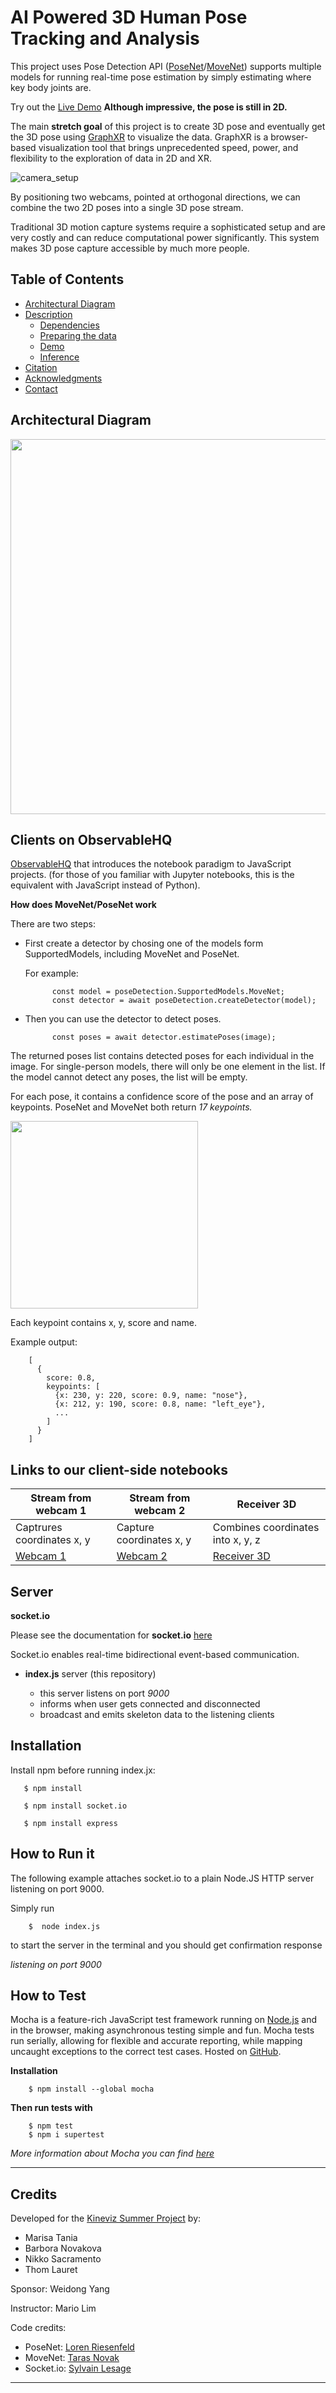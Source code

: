 
# AI Powered 3D Human Pose Tracking and Analysis

This project uses Pose Detection API ([PoseNet](https://blog.tensorflow.org/2018/05/real-time-human-pose-estimation-in.html)/[MoveNet](https://blog.tensorflow.org/2021/05/next-generation-pose-detection-with-movenet-and-tensorflowjs.html)) supports multiple models for running real-time pose estimation by simply estimating where key body joints are. 

Try out the [Live Demo](https://storage.googleapis.com/tfjs-models/demos/pose-detection/index.html?model=movenet) **Although impressive, the pose is still in 2D.** 

The main **stretch goal** of this project is to create 3D pose and eventually get the 3D pose using [GraphXR](https://www.kineviz.com/visualization) to visualize the data. GraphXR is a browser-based visualization tool that brings unprecedented speed, power, and flexibility to the exploration of data in 2D and XR. 

![camera_setup](https://user-images.githubusercontent.com/60201466/127975106-a2da261d-1176-49de-8147-e800477b9523.png)

By positioning two webcams, pointed at orthogonal directions, we can combine the two 2D poses into a single 3D pose stream.

Traditional 3D motion capture systems require a sophisticated setup and are very costly and can reduce computational power significantly. This system makes 3D pose capture accessible by much more people.

## Table of Contents
  * [Architectural Diagram](#architectural-diagram)
  * [Description](#description)
    * [Dependencies](#dependencies)
    * [Preparing the data](#preparing-the-data)
    * [Demo](#demo)
    * [Inference](#inference)
  * [Citation](#citation)
  * [Acknowledgments](#acknowledgments)
  * [Contact](#contact)

## Architectural Diagram

<img src="photos/architectural_diagram.png" width="700" height="600">


## Clients on ObservableHQ

[ObservableHQ](https://codewithhugo.com/observablehq-notebooks-for-javascript-demos-and-prototypes/) that introduces the notebook paradigm to JavaScript projects. (for those of you familiar with Jupyter notebooks, this is the equivalent with JavaScript instead of Python).

**How does MoveNet/PoseNet work**

There are two steps:

* First create a detector by chosing one of the models form SupportedModels, including MoveNet and PoseNet.
    
    For example:
    
            const model = poseDetection.SupportedModels.MoveNet;
            const detector = await poseDetection.createDetector(model);
            
* Then you can use the detector to detect poses.
            
            const poses = await detector.estimatePoses(image);

The returned poses list contains detected poses for each individual in the image. For single-person models, there will only be one element in the list. If the model cannot detect any poses, the list will be empty.

For each pose, it contains a confidence score of the pose and an array of keypoints. PoseNet and MoveNet both return *17 keypoints.* 

<img src="photos/keypoints.png" width="300" height="300">

Each keypoint contains x, y, score and name.

Example output:

        [
          {
            score: 0.8,
            keypoints: [
              {x: 230, y: 220, score: 0.9, name: "nose"},
              {x: 212, y: 190, score: 0.8, name: "left_eye"},
              ...
            ]
          }
        ]



## Links to our client-side notebooks

Stream from webcam 1 | Stream from webcam 2 | Receiver 3D
------------ | ------------- | -------------
Captrures coordinates x, y | Capture coordinates x, y | Combines coordinates into x, y, z
[Webcam 1](https://observablehq.com/@mt-cs/posenet-webcam-1) | [Webcam 2](https://observablehq.com/d/d2b73e086b4f386f) | [Receiver 3D](https://observablehq.com/d/74978e5d2497a671)


    
## Server


**socket.io**

Please see the documentation for **socket.io** [here](https://socket.io/docs/v4/index.html)

Socket.io enables real-time bidirectional event-based communication.

-  **index.js** server (this repository)

     * this server listens on port *9000*
     * informs when user gets connected and disconnected
     * broadcast and emits skeleton data to the listening clients

## Installation
   
   
Install npm before running index.jx:

       $ npm install
       
       $ npm install socket.io
       
       $ npm install express
       

## How to Run it 

The following example attaches socket.io to a plain Node.JS HTTP server listening on port 9000.

Simply run 

        $  node index.js
    
to start the server in the terminal and you should get confirmation response 

   *listening on port 9000* 
   
   
## How to Test

Mocha is a feature-rich JavaScript test framework running on [Node.js](https://nodejs.org/en/) and in the browser, making asynchronous testing simple and fun. Mocha tests run serially, allowing for flexible and accurate reporting, while mapping uncaught exceptions to the correct test cases. Hosted on [GitHub](https://github.com/mochajs/mocha).

**Installation**

        $ npm install --global mocha
    
**Then run tests with**

        $ npm test
        $ npm i supertest
    
*More information about Mocha you can find [here](https://mochajs.org/)*




---

## Credits

Developed for the [Kineviz Summer Project](https://kineviz.com/) by:
* Marisa Tania
* Barbora Novakova
* Nikko Sacramento
* Thom Lauret

Sponsor: Weidong Yang

Instructor: Mario Lim

Code credits:
* PoseNet: [Loren Riesenfeld](https://observablehq.com/@lorenries/estimating-pose-in-the-browser-with-posenet-and-tensorflow-)
* MoveNet: [Taras Novak](https://observablehq.com/@randomfractals/tensorflow-movenet-webcam)
* Socket.io: [Sylvain Lesage](https://observablehq.com/@severo/hello-socket-io)

---
